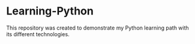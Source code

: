 # Learning-Python
This repository was created to demonstrate my Python learning path with its different technologies.
